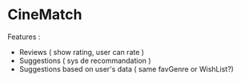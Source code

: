 # CineMatch

Features : 
 - Reviews ( show rating, user can rate ) 
 - Suggestions ( sys de recommandation )
 - Suggestions based on user's data ( same favGenre or WishList?)